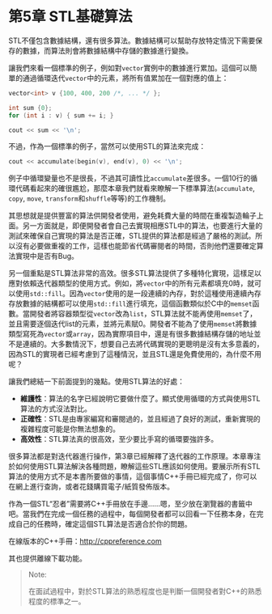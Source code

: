 # 第5章 STL基礎算法

STL不僅包含數據結構，還有很多算法。數據結構可以幫助存放特定情況下需要保存的數據，而算法則會將數據結構中存儲的數據進行變換。

讓我們來看一個標準的例子，例如對`vector`實例中的數據進行累加。這個可以簡單的通過循環迭代`vector`中的元素，將所有值累加在一個對應的值上：

```c++
vector<int> v {100, 400, 200 /*, ... */ };

int sum {0};
for (int i : v) { sum += i; }

cout << sum << '\n';
```

不過，作為一個標準的例子，當然可以使用STL的算法來完成：

```c++
cout << accumulate(begin(v), end(v), 0) << '\n';
```

例子中循環變量也不是很長，不過其可讀性比`accumulate`差很多。一個10行的循環代碼看起來的確很尷尬，那麼本章我們就看來瞭解一下標準算法(`accumulate`,  `copy`,  `move`,  `transform`和`shuffle`等等)的工作機制。

其思想就是提供豐富的算法供開發者使用，避免耗費大量的時間在重複製造輪子上面。另一方面就是，即便開發者會自己去實現相應STL中的算法，也要進行大量的測試來確保自己實現的算法是否正確，STL提供的算法都是經過了嚴格的測試。所以沒有必要做重複的工作，這樣也能節省代碼審閱者的時間，否則他們還要確定算法實現中是否有Bug。

另一個重點是STL算法非常的高效。很多STL算法提供了多種特化實現，這樣足以應對依賴迭代器類型的使用方式。例如，將`vector`中的所有元素都填充0時，就可以使用`std::fill`。因為`vector`使用的是一段連續的內存，對於這種使用連續內存存放數據的結構都可以使用`std::fill`進行填充，這個函數類似於C中的`memset`函數。當開發者將容器類型從`vector`改為`list`，STL算法就不能再使用`memset`了，並且需要逐個迭代list的元素，並將元素賦0。開發者不能為了使用`memset`將數據類型寫死為`vector`或`array`，因為實際項目中，還是有很多數據結構存儲的地址並不是連續的。大多數情況下，想要自己去將代碼實現的更聰明是沒有太多意義的，因為STL的實現者已經考慮到了這種情況，並且STL還是免費使用的，為什麼不用呢？

讓我們總結一下前面提到的幾點。使用STL算法的好處：

- **維護性**：算法的名字已經說明它要做什麼了。顯式使用循環的方式與使用STL算法的方式沒法對比。
- **正確性**：STL是由專家編寫和審閱過的，並且經過了良好的測試，重新實現的複雜程度可能是你無法想象的。
- **高效性**：STL算法真的很高效，至少要比手寫的循環要強許多。

很多算法都是對迭代器進行操作，第3章已經解釋了迭代器的工作原理。本章專注於如何使用STL算法解決各種問題，瞭解這些STL應該如何使用。要展示所有STL算法的使用方式不是本書所要做的事情，這個事情C++手冊已經完成了，你可以在網上進行查詢，或者花錢購買電子/紙質發佈版本。

作為一個STL“忍者”需要將C++手冊放在手邊……嗯，至少放在瀏覽器的書籤中吧。當我們在完成一個任務的過程中，每個開發者都可以回看一下任務本身，在完成自己的任務時，確定這個STL算法是否適合於你的問題。

在線版本的C++手冊：http://cppreference.com

其也提供離線下載功能。

> Note:
>
> 在面試過程中，對於STL算法的熟悉程度也是判斷一個開發者對C++的熟悉程度的標準之一。

